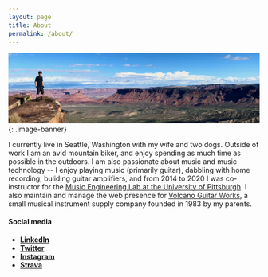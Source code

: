 ```yaml
---
layout: page
title: About
permalink: /about/
---
```


<style type="text/css">
.image-banner {
  display: block;
  margin-left: 15px;
  margin-right: 15px;
  margin-top: 15px;
  margin-bottom: 15px;
  width: 900px;
  float: middle;
}
</style>

![banner](/assets/banner.jpeg){: .image-banner}

I currently live in Seattle, Washington with my wife and two dogs.  Outside of work I am an avid mountain biker, and enjoy spending as much time as possible in the outdoors.  I am also passionate about music and music technology -- I enjoy playing music (primarily guitar), dabbling with home recording, buliding guitar amplifiers, and from 2014 to 2020 I was co-instructor for the [Music Engineering Lab at the University of Pittsburgh](http://www.vialab.org/MEL/).  I also maintain and manage the web presence for [Volcano Guitar Works](https://www.volcanoguitarworks.com), a small musical instrument supply company founded in 1983 by my parents.

#### Social media
- [**LinkedIn**](https://www.linkedin.com/in/alandegenhart)
- [**Twitter**](https://twitter.com/alandegenhart?lang=en)
- [**Instagram**](https://www.instagram.com/alandegenhart/?hl=en)
- [**Strava**](https://www.strava.com/athletes/11762929)